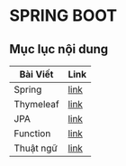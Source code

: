 # SPRING BOOT

## Mục lục nội dung

| Bài Viết  | Link         |
| --------- | ------------ |
| Spring    | [link][day1] |
| Thymeleaf | [link][day2] |
| JPA       | [link][day3] |
| Function  | [link][day4] |
| Thuật ngữ | [link][day5] |

[day1]:Day1.md
[day2]:Day2.md
[day3]:Day3.md
[day4]:Day4.md
[day5]:Day5.md